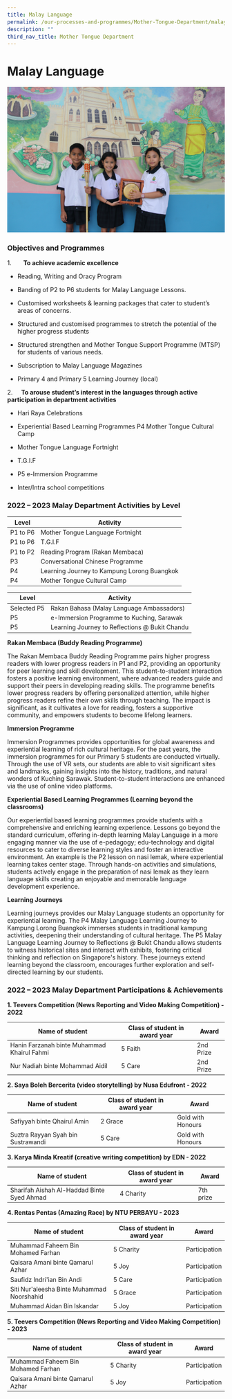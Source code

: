 ```yaml
---
title: Malay Language
permalink: /our-processes-and-programmes/Mother-Tongue-Department/malay-language/
description: ""
third_nav_title: Mother Tongue Department
---
```

# **Malay Language**

![](/images/Department%20Main%20Photos/img_3297.JPG)

### Objectives and Programmes

1.       **To achieve academic excellence**


*   Reading, Writing and Oracy Program 
    
*   Banding of P2 to P6 students for Malay Language Lessons.
    
*   Customised worksheets & learning packages that cater to student’s areas of concerns.
    
*   Structured and customised programmes to stretch the potential of the higher progress students
    
*   Structured strengthen and Mother Tongue Support Programme (MTSP) for students of various needs.
    
*   Subscription to Malay Language Magazines
    
*   Primary 4 and Primary 5 Learning Journey (local)
    

2.     **To arouse student’s interest in the languages through active participation in department activities**

*   Hari Raya Celebrations
    
*   Experiential Based Learning Programmes P4 Mother Tongue Cultural Camp
    
*   Mother Tongue Language Fortnight
    
*   T.G.I.F 
    
*   P5 e-Immersion Programme
    
*   Inter/Intra school competitions
    

### 2022 – 2023 Malay Department Activities by Level



| Level | Activity |
| -------- | -------- | 
|  P1 to P6   |  Mother Tongue Language Fortnight   |
|   P1 to P6  |  T.G.I.F   |
|  P1 to P2   |  Reading Program (Rakan Membaca)   |
|  P3   |  Conversational Chinese Programme   |
|  P4   |  Learning Journey to Kampung Lorong Buangkok   |
|  P4   |   Mother Tongue Cultural Camp  |


| Level | Activity |
| -------- | -------- | 
|  Selected P5   |  Rakan Bahasa (Malay Language Ambassadors)   |
|  P5   |   e-Immersion Programme to Kuching, Sarawak  |
|  P5   |  Learning Journey to Reflections @ Bukit Chandu   |


**Rakan Membaca (Buddy Reading Programme)**

The Rakan Membaca Buddy Reading Programme pairs higher progress readers with lower progress readers in P1 and P2, providing an opportunity for peer learning and skill development. This student-to-student interaction fosters a positive learning environment, where advanced readers guide and support their peers in developing reading skills. The programme benefits lower progress readers by offering personalized attention, while higher progress readers refine their own skills through teaching. The impact is significant, as it cultivates a love for reading, fosters a supportive community, and empowers students to become lifelong learners.

  

**Immersion Programme** 

Immersion Programmes provides opportunities for global awareness and experiential learning of rich cultural heritage. For the past years, the immersion programmes for our Primary 5 students are conducted virtually. Through the use of VR sets, our students are able to visit significant sites and landmarks, gaining insights into the history, traditions, and natural wonders of Kuching Sarawak. Student-to-student interactions are enhanced via the use of online video platforms. 

  

**Experiential Based Learning Programmes (Learning beyond the classrooms)**

Our experiential based learning programmes provide students with a comprehensive and enriching learning experience. Lessons go beyond the standard curriculum, offering in-depth learning Malay Language in a more engaging manner via the use of e-pedagogy; edu-technology and digital resources to cater to diverse learning styles and foster an interactive environment. An example is the P2 lesson on nasi lemak, where experiential learning takes center stage. Through hands-on activities and simulations, students actively engage in the preparation of nasi lemak as they learn language skills creating an enjoyable and memorable language development experience. 

  

**Learning Journeys**

Learning journeys provides our Malay Language students an opportunity for experiential learning. The P4 Malay Language Learning Journey to Kampung Lorong Buangkok immerses students in traditional kampung activities, deepening their understanding of cultural heritage. The P5 Malay Language Learning Journey to Reflections @ Bukit Chandu allows students to witness historical sites and interact with exhibits, fostering critical thinking and reflection on Singapore's history. These journeys extend learning beyond the classroom, encourages further exploration and self-directed learning by our students.

### 2022 – 2023 Malay Department Participations & Achievements

**1\. Teevers Competition (News Reporting and Video Making Competition) - 2022**



| Name of student | Class of student in award year | Award |
| -------- | -------- | -------- |
| Hanin Farzanah binte Muhammad Khairul Fahmi     | 5 Faith    | 2nd Prize   |
| Nur Nadiah binte Mohammad Aidil | 5 Care | 2nd Prize |

**2\. Saya Boleh Bercerita (video storytelling) by Nusa Edufront - 2022**

| Name of student | Class of student in award year | Award |
| -------- | -------- | -------- |
| Safiyyah binte Qhairul Amin     | 2 Grace    | Gold with Honours     |
| Suztra Rayyan Syah bin Sustrawandi | 5 Care |  Gold with Honours     |



**3\. Karya Minda Kreatif (creative writing competition) by EDN - 2022**

| Name of student | Class of student in award year | Award |
| -------- | -------- | -------- |
| Sharifah Aishah Al-Haddad Binte Syed Ahmad | 4 Charity | 7th prize |


**4\. Rentas Pentas (Amazing Race) by NTU PERBAYU - 2023**

| Name of student | Class of student in award year | Award |
| -------- | -------- | -------- |
| Muhammad Faheem Bin Mohamed Farhan | 5 Charity | Participation |
|  Qaisara Amani binte Qamarul Azhar | 5 Joy | Participation |
| Saufidz Indri'ian Bin Andi | 5 Care | Participation |
| Siti Nur'aleesha Binte Muhammad Noorshahid | 5 Grace | Participation |
| Muhammad Aidan Bin Iskandar | 5 Joy  | Participation |


**5\. Teevers Competition (News Reporting and Video Making Competition) - 2023**

| Name of student | Class of student in award year | Award |
| -------- | -------- | -------- |
| Muhammad Faheem Bin Mohamed Farhan | 5 Charity | Participation |
| Qaisara Amani binte Qamarul Azhar | 5 Joy | Participation |